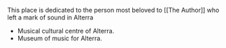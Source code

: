 
This place is dedicated to the person most beloved to [[The Author]] who left a mark of sound in Alterra 

- Musical cultural centre of Alterra.
- Museum of music for Alterra.